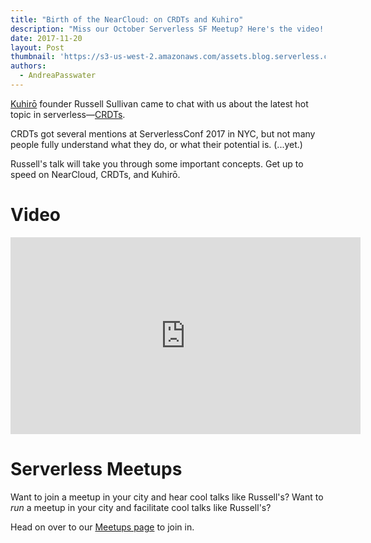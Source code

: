 ```yaml
---
title: "Birth of the NearCloud: on CRDTs and Kuhiro"
description: "Miss our October Serverless SF Meetup? Here's the video! Learn all about CRDTs from the founder of Kuhiro, Russell Sullivan."
date: 2017-11-20
layout: Post
thumbnail: 'https://s3-us-west-2.amazonaws.com/assets.blog.serverless.com/sls-usergroup.png'
authors:
  - AndreaPasswater
---
```


[Kuhirō](www.kuhiro.com) founder Russell Sullivan came to chat with us about the latest hot topic in serverless—[CRDTs](https://serverless.com/blog/crdt-explained-supercharge-serverless-at-edge/).

CRDTs got several mentions at ServerlessConf 2017 in NYC, but not many people fully understand what they do, or what their potential is. (...yet.)

Russell's talk will take you through some important concepts. Get up to speed on NearCloud, CRDTs, and Kuhirō.

# Video

<iframe width="560" height="315" src="https://www.youtube.com/embed/B-qNGytPOEU" frameborder="0" allowfullscreen></iframe>

# Serverless Meetups

Want to join a meetup in your city and hear cool talks like Russell's? Want to *run* a meetup in your city and facilitate cool talks like Russell's?

Head on over to our [Meetups page](https://serverless.com/community/meetups/) to join in.

